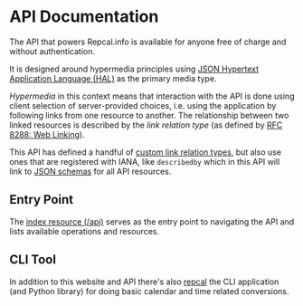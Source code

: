 API Documentation
=================

The API that powers Repcal.info is available for anyone free of charge and without authentication.

It is designed around hypermedia principles using
[JSON Hypertext Application Language (HAL)](https://datatracker.ietf.org/doc/html/draft-kelly-json-hal)
as the primary media type.

_Hypermedia_ in this context means that interaction with the API is done using client selection
of server-provided choices, i.e. using the application by following links from one resource to another.
The relationship between two linked resources is described by the _link relation type_
(as defined by [RFC 8288: Web Linking](https://www.rfc-editor.org/rfc/rfc8288.html)).

This API has defined a handful of [custom link relation types](/meta/relation),
but also use ones that are registered with IANA, like `describedby` which in this API will link to
[JSON schemas](https://json-schema.org/) for all API resources.

Entry Point
-----------

The [index resource (/api)](/api) serves as the entry point to navigating the API and
lists available operations and resources.

CLI Tool
--------

In addition to this website and API there's also [repcal](https://github.com/dekadans/repcal)
the CLI application (and Python library) for doing basic calendar and time related conversions.